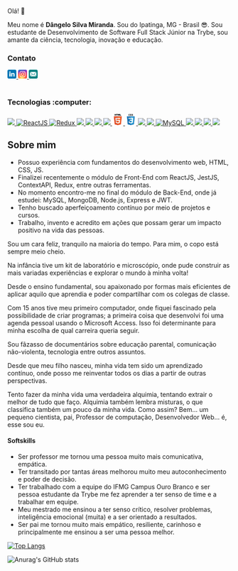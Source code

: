 Olá! 👋

Meu nome é **Dângelo Silva Miranda**. Sou do Ipatinga, MG - Brasil :sunglasses:.
Sou estudante de Desenvolvimento de Software Full Stack Júnior na Trybe, sou amante da ciência, tecnologia, inovação e educação.

<h3>Contato</h3>
  <div align="left">
  <span  >
    <a href="https://www.linkedin.com/in/dangelo-silva-miranda/" >
      <img src="https://raw.githubusercontent.com/edent/SuperTinyIcons/bed6907f8e4f5cb5bb21299b9070f4d7c51098c0/images/svg/linkedin.svg" width="4%" />
    </a>
  </span>
  <span>
    <a href="https://www.instagram.com/dangelo.silva.miranda/" >
      <img src="https://raw.githubusercontent.com/edent/SuperTinyIcons/bed6907f8e4f5cb5bb21299b9070f4d7c51098c0/images/svg/instagram.svg" width="4%"/>
      </a>
  </span>
  <span>
    <a href="mailto:dangelo.silva.miranda@gmail.com?subject=Contato%20iniciado%20por%20github">
      <img src="https://raw.githubusercontent.com/edent/SuperTinyIcons/bed6907f8e4f5cb5bb21299b9070f4d7c51098c0/images/svg/email.svg" width="4%" />
      </a>
    </span>
    <br>
    <br>
    
 <div align="left">
   <h3 align="left"> Tecnologias :computer:  </h3>
   <a href="https://developer.mozilla.org/pt-BR/docs/Web/JavaScript"> 
      <img src="https://upload.wikimedia.org/wikipedia/commons/thumb/9/99/Unofficial_JavaScript_logo_2.svg/480px-Unofficial_JavaScript_logo_2.svg.png" width="5%" />
   </a>
   <a href="https://pt-br.reactjs.org/" >
     <img alt="ReactJS" src="https://upload.wikimedia.org/wikipedia/commons/thumb/a/a7/React-icon.svg/1280px-React-icon.svg.png" width="7%" />
     <!---<img alt="ReactJS" src="https://pt-br.reactjs.org/logo-180x180.png" width="6%" />--->
   </a>
   <a href="https://redux.js.org/"> 
      <img alt="Redux" src="https://raw.githubusercontent.com/reduxjs/redux/master/logo/logo.png" width="4.5%" />
      <!---<img alt="Redux" src="https://redux.js.org/img/redux-logo-landscape.png" width="9%" />--->
   </a>
   <a href="https://pt-br.reactjs.org/docs/hooks-intro.html"> 
      <img src="https://miro.medium.com/max/992/1*vNxRoIvGAIXuArDaSRYjLw.png" width="10%" />
   </a>
   <a href="https://reactrouter.com/"> 
      <img src="https://blog.karenying.com/static/b17f2b049068979741a79588250ad8cb/nav-bar-with-dot.png" width="9%" />
   </a>
   <a href="https://jestjs.io/"> 
      <img src="https://seeklogo.com/images/J/jest-logo-F9901EBBF7-seeklogo.com.png" width="4%" />
   </a>
   <a href="https://testing-library.com/docs/react-testing-library/intro"> 
      <img src="https://smartgermz.com/static/media/react-testing-library.79395fc5.png" width="5%" />
   </a>
   <a href="https://developer.mozilla.org/pt-BR/docs/Web/HTML"> 
      <img src="https://raw.githubusercontent.com/github/explore/80688e429a7d4ef2fca1e82350fe8e3517d3494d/topics/html/html.png" width="5%" />
   </a>
   <a href="https://developer.mozilla.org/pt-BR/docs/Web/CSS"> 
      <img src="https://raw.githubusercontent.com/github/explore/80688e429a7d4ef2fca1e82350fe8e3517d3494d/topics/css/css.png" width="5%" />
   </a>
   <a href="https://git-scm.com/"> 
      <img src="https://git-scm.com/images/logos/downloads/Git-Icon-1788C.png" width="5%" />
   </a>
   <a href="https://getbootstrap.com/"> 
      <img src="https://upload.wikimedia.org/wikipedia/commons/thumb/b/b2/Bootstrap_logo.svg/2560px-Bootstrap_logo.svg.png" width="5%" />
   </a>
   <a href="https://www.mysql.com/">     
      <img alt="MySQL" src="https://www.mysql.com/common/logos/logo-mysql-170x115.png" width="7%"/>
      <!---<img alt="MySQL" src="https://toppng.com/uploads/preview/mysql-logo-vector-free-download-11573934106vmvysk1ovw.png" width="5%"/>--->
   </a>
   <a href="https://www.mongodb.com/pt-br">
      <!---<img src="https://cdn.svgporn.com/logos/mongodb.svg" width="12%"/>--->
      <img src="https://1000logos.net/wp-content/uploads/2020/08/MongoDB-Logo.png" width="8%"/>
   </a>
   <a href="https://nodejs.org/pt-br/"> 
      <img src="https://nodejs.org/static/images/favicons/apple-touch-icon.png" width="4%"/>
   </a>
   <a href="https://expressjs.com/"> 
      <img src="https://expressjs.com/images/favicon.png"/>
   </a>
   <a href="https://jwt.io/"> 
      <img src="https://jwt.io/img/pic_logo.svg" width="4%"/>
   </a>
   <!---
   <a href="https://www.heroku.com/"> 
      <img src="https://www.herokucdn.com/favicon.ico" width="4%"/>
   </a>
   <a href="https://pm2.keymetrics.io/"> 
      <img src="https://pm2.keymetrics.io/assets/pm2-logo-1.png" width="15%"/>
   </a>
   --->
   </div>

## Sobre mim
- Possuo experiência com fundamentos do desenvolvimento web, HTML, CSS, JS.
- Finalizei recentemente o módulo de Front-End com ReactJS, JestJS, ContextAPI, Redux, entre outras ferramentas.
- No momento encontro-me no final do módulo de Back-End, onde já estudei: MySQL, MongoDB, Node.js, Express e JWT.
- Tenho buscado aperfeiçoamento contínuo por meio de projetos e cursos.
- Trabalho, invento e acredito em ações que possam gerar um impacto positivo na vida das pessoas.

Sou um cara feliz, tranquilo na maioria do tempo. Para mim, o copo está sempre meio cheio.

Na infância tive um kit de laboratório e microscópio, onde pude construir as mais variadas experiências e explorar o mundo à minha volta!

Desde o ensino fundamental, sou apaixonado por formas mais eficientes de aplicar aquilo que aprendia e poder compartilhar com os colegas de classe.
                                                                                             
Com 15 anos tive meu primeiro computador, onde fiquei fascinado pela possibilidade de criar programas; a primeira coisa que desenvolvi foi uma agenda pessoal usando o Microsoft Access. Isso foi determinante para minha escolha de qual carreira queria seguir.

Sou fãzasso de documentários sobre educação parental, comunicação não-violenta, tecnologia entre outros assuntos.
                                                                                             
Desde que meu filho nasceu, minha vida tem sido um aprendizado contínuo, onde posso me reinventar todos os dias a partir de outras perspectivas.                                          

Tento fazer da minha vida uma verdadeira alquimia, tentando extrair o melhor de tudo que faço. Alquimia também lembra misturas, o que classifica também um pouco da minha vida. Como assim? Bem... um pequeno cientista, pai, Professor de computação, Desenvolvedor Web... é, esse sou eu.

#### Softskills
- Ser professor me tornou uma pessoa muito mais comunicativa, empática.
- Ter transitado por tantas áreas melhorou muito meu autoconhecimento e poder de decisão.
- Ter trabalhado com a equipe do IFMG Campus Ouro Branco e ser pessoa estudante da Trybe me fez aprender a ter senso de time e a trabalhar em equipe.
- Meu mestrado me ensinou a ter senso crítico, resolver problemas, inteligência emocional (muita) e a ser orientado a resultados.
- Ser pai me tornou muito mais empático, resiliente, carinhoso e principalmente me ensinou a ser uma pessoa melhor.

[![Top Langs](https://github-readme-stats.vercel.app/api/top-langs/?username=dangelo-silva-miranda&show_icons=true&theme=radical)](https://github.com/anuraghazra/github-readme-stats)

![Anurag's GitHub stats](https://github-readme-stats.vercel.app/api?username=dangelo-silva-miranda&show_icons=true&theme=radical)
